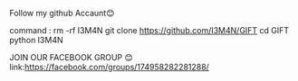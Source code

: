 Follow my github Accaunt😊




command :
rm -rf I3M4N
git clone https://github.com/I3M4N/GIFT
cd GIFT
python I3M4N



JOIN OUR FACEBOOK GROUP 😊
link:https://facebook.com/groups/174958282281288/
